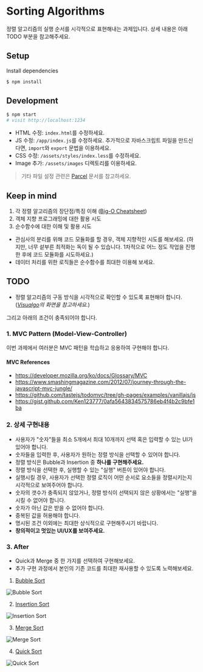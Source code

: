 # Sorting Algorithms

정렬 알고리즘의 실행 순서를 시각적으로 표현해내는 과제입니다. 상세 내용은 아래 TODO 부분을 참고해주세요.

## Setup

Install dependencies

```sh
$ npm install
```

## Development

```sh
$ npm start
# visit http://localhost:1234
```

- HTML 수정: `index.html`를 수정하세요.
- JS 수정: `/app/index.js`를 수정하세요. 추가적으로 자바스크립트 파일을 만드신다면, `import`와 `export` 문법을 이용하세요.
- CSS 수정: `/assets/styles/index.less`를 수정하세요.
- Image 추가: `/assets/images` 디렉토리를 이용하세요.

> 기타 파일 설정 관련은 [Parcel](https://parceljs.org/getting_started.html) 문서를 참고하세요.

## Keep in mind

1. 각 정렬 알고리즘의 장단점/특징 이해 ([Big-O Cheatsheet](http://bigocheatsheet.com/))
2. 객체 지향 프로그래밍에 대한 활용 시도
3. 순수함수에 대한 이해 및 활용 시도

- 관심사의 분리를 위해 코드 모듈화를 할 경우, 객체 지향적인 시도를 해보세요. (하지만, 너무 섵부른 최적화는 독이 될 수 있습니다. 1차적으로 어느 정도 작업을 진행한 후에 코드 모듈화를 시도하세요.)
- 데이터 처리를 위한 로직들은 순수함수를 최대한 이용해 보세요.

## TODO

- 정렬 알고리즘의 구동 방식을 시각적으로 확인할 수 있도록 표현해야 합니다. (_[Visualgo](https://visualgo.net/en/sorting)의 화면을 참고하세요._)

그리고 아래의 조건이 충족되어야 합니다.

### 1. MVC Pattern (Model-View-Controller)

이번 과제에서 여러분은 MVC 패턴을 학습하고 응용하여 구현해야 합니다.

#### MVC References

- https://developer.mozilla.org/ko/docs/Glossary/MVC
- https://www.smashingmagazine.com/2012/07/journey-through-the-javascript-mvc-jungle/
- https://github.com/tastejs/todomvc/tree/gh-pages/examples/vanillajs/js
- https://gist.github.com/Ken123777/0afa5643834575786eb4f4b2c9bfe1ba

### 2. 상세 구현내용

- 사용자가 "숫자"들을 최소 5개에서 최대 10개까지 선택 혹은 입력할 수 있는 UI가 있어야 합니다.
- 숫자들을 입력한 후, 사용자가 원하는 정렬 방식을 선택할 수 있어야 합니다.
- 정렬 방식은 Bubble과 Insertion 중 **하나를 구현해주세요.**
- 정렬 방식을 선택한 후, 실행할 수 있는 "실행" 버튼이 있어야 합니다.
- 실행시킬 경우, 사용자가 선택한 정렬 로직이 어떤 순서로 요소들을 정렬시키는지 시각적으로 보여주어야 합니다.
- 숫자의 갯수가 충족되지 않았거나, 정렬 방식이 선택되지 않은 상황에서는 "실행"을 시킬 수 없어야 합니다.
- 숫자가 아닌 값은 받을 수 없어야 합니다.
- 중복된 값을 허용해야 합니다.
- 명시된 조건 이외에는 최대한 상식적으로 구현해주시기 바랍니다.
- **창의적이고 멋있는 UI/UX를 보여주세요.**

### 3. After

- Quick과 Merge 중 한 가지를 선택하여 구현해보세요.
- 추가 구현 과정에서 본인의 기존 코드를 최대한 재사용할 수 있도록 노력해보세요.

1. [Bubble Sort](https://en.wikipedia.org/wiki/Bubble_sort)

![Bubble Sort](https://upload.wikimedia.org/wikipedia/commons/0/06/Bubble-sort.gif)

2. [Insertion Sort](https://en.wikipedia.org/wiki/Insertion_sort)

![Insertion Sort](https://upload.wikimedia.org/wikipedia/commons/4/42/Insertion_sort.gif)

3. [Merge Sort](https://en.wikipedia.org/wiki/Merge_sort)

![Merge Sort](https://upload.wikimedia.org/wikipedia/commons/c/cc/Merge-sort-example-300px.gif)

4. [Quick Sort](https://en.wikipedia.org/wiki/Quicksort)

![Quick Sort](https://upload.wikimedia.org/wikipedia/commons/6/6a/Sorting_quicksort_anim.gif)
